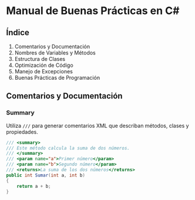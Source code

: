 # Manual de Buenas Prácticas en C#

## Índice
1. Comentarios y Documentación
2. Nombres de Variables y Métodos
3. Estructura de Clases
4. Optimización de Código
5. Manejo de Excepciones
6. Buenas Prácticas de Programación

## Comentarios y Documentación

### Summary
Utiliza `///` para generar comentarios XML que describan métodos, clases y propiedades.

```csharp
/// <summary>
/// Este método calcula la suma de dos números.
/// </summary>
/// <param name="a">Primer número</param>
/// <param name="b">Segundo número</param>
/// <returns>La suma de los dos números</returns>
public int Sumar(int a, int b)
{
    return a + b;
}
